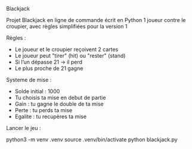 Blackjack

Projet Blackjack en ligne de commande écrit en Python
1 joueur contre le croupier, avec règles simplifiées pour la version 1

Règles :

- Le joueur et le croupier reçoivent 2 cartes
- Le joueur peut "tirer" (hit) ou "rester" (stand)
- Si l’un dépasse 21 → il perd
- Le plus proche de 21 gagne

Systeme de mise :

- Solde initial : 1000
- Tu choisis ta mise en debut de partie
- Gain : tu gagne le double de ta mise
- Perte : tu perds ta mise
- Egalite : tu recupères ta mise


Lancer le jeu :

python3 -m venv .venv
source .venv/bin/activate
python blackjack.py
